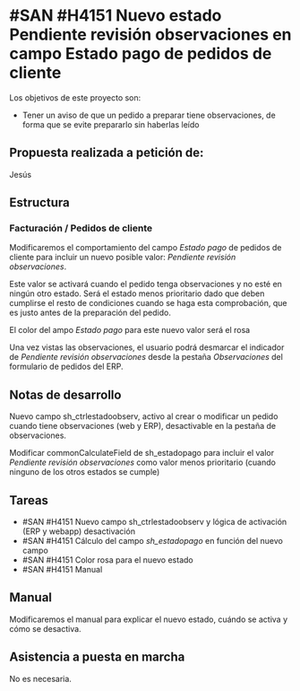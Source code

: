 # #SAN #H4151 Nuevo estado Pendiente revisión observaciones en campo Estado pago de pedidos de cliente

Los objetivos de este proyecto son:
+ Tener un aviso de que un pedido a preparar tiene observaciones, de forma que se evite prepararlo sin haberlas leído

## Propuesta realizada a petición de:
Jesús

## Estructura

### Facturación / Pedidos de cliente
Modificaremos el comportamiento del campo _Estado pago_ de pedidos de cliente para incluir un nuevo posible valor: _Pendiente revisión observaciones_.

Este valor se activará cuando el pedido tenga observaciones y no esté en ningún otro estado. Será el estado menos prioritario dado que deben cumplirse el resto de condiciones cuando se haga esta comprobación, que es justo antes de la preparación del pedido.

El color del ampo _Estado pago_ para este nuevo valor será el rosa

Una vez vistas las observaciones, el usuario podrá desmarcar el indicador de _Pendiente revisión observaciones_ desde la pestaña _Observaciones_ del formulario de pedidos del ERP.

## Notas de desarrollo
Nuevo campo sh_ctrlestadoobserv, activo al crear o modificar un pedido cuando tiene observaciones (web y ERP), desactivable en la pestaña de observaciones.

Modificar commonCalculateField de sh_estadopago para incluir el valor _Pendiente revisión observaciones_ como valor menos prioritario (cuando ninguno de los otros estados se cumple)

## Tareas
* #SAN #H4151 Nuevo campo sh_ctrlestadoobserv y lógica de activación (ERP y webapp) desactivación
* #SAN #H4151 Cálculo del campo _sh_estadopago_ en función del nuevo campo
* #SAN #H4151 Color rosa para el nuevo estado
* #SAN #H4151 Manual


## Manual
Modificaremos el manual para explicar el nuevo estado, cuándo se activa y cómo se desactiva.

## Asistencia a puesta en marcha
No es necesaria.
